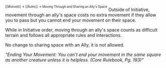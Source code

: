<sup><sup>[[Mistveil]] → [[Rules]] → Moving Through and Sharing an Ally's Space</sup></sup>
Outside of Initiative, movement through an ally's space costs no extra movement if they allow you to pass but you cannot end your movement on their space.

While in Initiative order, moving through an ally's space counts as difficult terrain and follows all appropriate rules and interactions.

No change to sharing space with an Ally, it is not allowed.

_"Ending Your Movement: You can’t end your movement in the same square as another creature unless it is helpless. (Core Rulebook, Pg. 193)"_